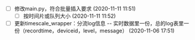 - [ ] 修改main.py，符合批量插入要求 (2020-11-11 11:51)
  - [ ] 按时间片或队列大小 (2020-11-11 11:52)
- [ ] 更新timescale_wrapper：分流log信息 -- 实时数据里一份，总的log表里一份（recordtime，deviceid，level，message） (2020-11-06 17:51)

